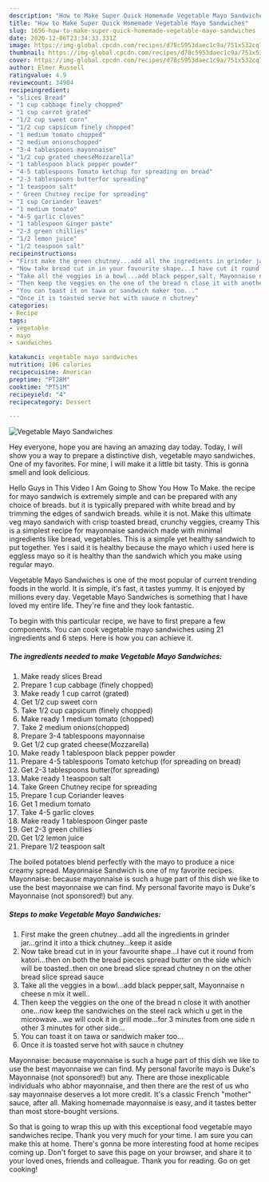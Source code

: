 ```yaml
---
description: "How to Make Super Quick Homemade Vegetable Mayo Sandwiches"
title: "How to Make Super Quick Homemade Vegetable Mayo Sandwiches"
slug: 1656-how-to-make-super-quick-homemade-vegetable-mayo-sandwiches
date: 2020-12-06T23:34:33.331Z
image: https://img-global.cpcdn.com/recipes/d78c5953daec1c9a/751x532cq70/vegetable-mayo-sandwiches-recipe-main-photo.jpg
thumbnail: https://img-global.cpcdn.com/recipes/d78c5953daec1c9a/751x532cq70/vegetable-mayo-sandwiches-recipe-main-photo.jpg
cover: https://img-global.cpcdn.com/recipes/d78c5953daec1c9a/751x532cq70/vegetable-mayo-sandwiches-recipe-main-photo.jpg
author: Elmer Russell
ratingvalue: 4.9
reviewcount: 34904
recipeingredient:
- "slices Bread"
- "1 cup cabbage finely chopped"
- "1 cup carrot grated"
- "1/2 cup sweet corn"
- "1/2 cup capsicum finely chopped"
- "1 medium tomato chopped"
- "2 medium onionschopped"
- "3-4 tablespoons mayonnaise"
- "1/2 cup grated cheeseMozzarella"
- "1 tablespoon black pepper powder"
- "4-5 tablespoons Tomato ketchup for spreading on bread"
- "2-3 tablespoons butterfor spreading"
- "1 teaspoon salt"
- " Green Chutney recipe for spreading"
- "1 cup Coriander leaves"
- "1 medium tomato"
- "4-5 garlic cloves"
- "1 tablespoon Ginger paste"
- "2-3 green chillies"
- "1/2 lemon juice"
- "1/2 teaspoon salt"
recipeinstructions:
- "First make the green chutney...add all the ingredients in grinder jar...grind it into a thick chutney...keep it aside"
- "Now take bread cut in in your favourite shape...I have cut it round from katori...then on both the bread pieces spread butter on the side which will be toasted..then on one bread slice spread chutney n on the other bread slice spread sauce"
- "Take all the veggies in a bowl...add black pepper,salt, Mayonnaise n cheese n mix it well.."
- "Then keep the veggies on the one of the bread n close it with another one...now keep the sandwiches on the steel rack which u get in the microwave...we will cook it in grill mode...for 3 minutes from one side n other 3 minutes for other side..."
- "You can toast it on tawa or sandwich maker too..."
- "Once it is toasted serve hot with sauce n chutney"
categories:
- Recipe
tags:
- vegetable
- mayo
- sandwiches

katakunci: vegetable mayo sandwiches 
nutrition: 106 calories
recipecuisine: American
preptime: "PT28M"
cooktime: "PT51M"
recipeyield: "4"
recipecategory: Dessert

---
```



![Vegetable Mayo Sandwiches](https://img-global.cpcdn.com/recipes/d78c5953daec1c9a/751x532cq70/vegetable-mayo-sandwiches-recipe-main-photo.jpg)

Hey everyone, hope you are having an amazing day today. Today, I will show you a way to prepare a distinctive dish, vegetable mayo sandwiches. One of my favorites. For mine, I will make it a little bit tasty. This is gonna smell and look delicious.

Hello Guys in This Video I Am Going to Show You How To Make. the recipe for mayo sandwich is extremely simple and can be prepared with any choice of breads. but it is typically prepared with white bread and by trimming the edges of sandwich breads. while it is not. Make this ultimate veg mayo sandwich with crisp toasted bread, crunchy veggies, creamy This is a simplest recipe for mayonnaise sandwich made with minimal ingredients like bread, vegetables. This is a simple yet healthy sandwich to put together. Yes i said it is healthy because the mayo which i used here is eggless mayo so it is healthy than the sandwich which you make using regular mayo.

Vegetable Mayo Sandwiches is one of the most popular of current trending foods in the world. It is simple, it's fast, it tastes yummy. It is enjoyed by millions every day. Vegetable Mayo Sandwiches is something that I have loved my entire life. They're fine and they look fantastic.


To begin with this particular recipe, we have to first prepare a few components. You can cook vegetable mayo sandwiches using 21 ingredients and 6 steps. Here is how you can achieve it.

<!--inarticleads1-->

##### The ingredients needed to make Vegetable Mayo Sandwiches:

1. Make ready slices Bread
1. Prepare 1 cup cabbage (finely chopped)
1. Make ready 1 cup carrot (grated)
1. Get 1/2 cup sweet corn
1. Take 1/2 cup capsicum (finely chopped)
1. Make ready 1 medium tomato (chopped)
1. Take 2 medium onions(chopped)
1. Prepare 3-4 tablespoons mayonnaise
1. Get 1/2 cup grated cheese(Mozzarella)
1. Make ready 1 tablespoon black pepper powder
1. Prepare 4-5 tablespoons Tomato ketchup (for spreading on bread)
1. Get 2-3 tablespoons butter(for spreading)
1. Make ready 1 teaspoon salt
1. Take  Green Chutney recipe for spreading
1. Prepare 1 cup Coriander leaves
1. Get 1 medium tomato
1. Take 4-5 garlic cloves
1. Make ready 1 tablespoon Ginger paste
1. Get 2-3 green chillies
1. Get 1/2 lemon juice
1. Prepare 1/2 teaspoon salt


The boiled potatoes blend perfectly with the mayo to produce a nice creamy spread. Mayonnaise Sandwich is one of my favorite recipes. Mayonnaise: because mayonnaise is such a huge part of this dish we like to use the best mayonnaise we can find. My personal favorite mayo is Duke&#39;s Mayonnaise (not sponsored!) but any. 

<!--inarticleads2-->

##### Steps to make Vegetable Mayo Sandwiches:

1. First make the green chutney...add all the ingredients in grinder jar...grind it into a thick chutney...keep it aside
1. Now take bread cut in in your favourite shape...I have cut it round from katori...then on both the bread pieces spread butter on the side which will be toasted..then on one bread slice spread chutney n on the other bread slice spread sauce
1. Take all the veggies in a bowl...add black pepper,salt, Mayonnaise n cheese n mix it well..
1. Then keep the veggies on the one of the bread n close it with another one...now keep the sandwiches on the steel rack which u get in the microwave...we will cook it in grill mode...for 3 minutes from one side n other 3 minutes for other side...
1. You can toast it on tawa or sandwich maker too...
1. Once it is toasted serve hot with sauce n chutney


Mayonnaise: because mayonnaise is such a huge part of this dish we like to use the best mayonnaise we can find. My personal favorite mayo is Duke&#39;s Mayonnaise (not sponsored!) but any. There are those inexplicable individuals who abhor mayonnaise, and then there are the rest of us who say mayonnaise deserves a lot more credit. It&#39;s a classic French &#34;mother&#34; sauce, after all. Making homemade mayonnaise is easy, and it tastes better than most store-bought versions. 

So that is going to wrap this up with this exceptional food vegetable mayo sandwiches recipe. Thank you very much for your time. I am sure you can make this at home. There's gonna be more interesting food at home recipes coming up. Don't forget to save this page on your browser, and share it to your loved ones, friends and colleague. Thank you for reading. Go on get cooking!
